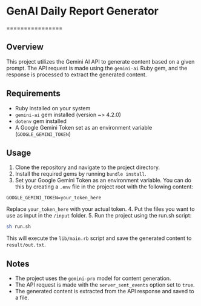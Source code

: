 # GenAI Daily Report Generator
================

## Overview
This project utilizes the Gemini AI API to generate content based on a given prompt. The API request is made using the `gemini-ai` Ruby gem, and the response is processed to extract the generated content.

## Requirements
- Ruby installed on your system
- `gemini-ai` gem installed (version ~> 4.2.0)
- `dotenv` gem installed
- A Google Gemini Token set as an environment variable (`GOOGLE_GEMINI_TOKEN`)
## Usage
1. Clone the repository and navigate to the project directory.
2. Install the required gems by running `bundle install`.
3. Set your Google Gemini Token as an environment variable. You can do this by creating a `.env` file in the project root with the following content:
```
GOOGLE_GEMINI_TOKEN=your_token_here
```

Replace `your_token_here` with your actual token.
4. Put the files you want to use as input in the `/input` folder.
5. Run the project using the run.sh script:

```bash
sh run.sh
```
This will execute the `lib/main.rb` script and save the generated content to `result/out.txt`.

## Notes

- The project uses the `gemini-pro` model for content generation.
- The API request is made with the `server_sent_events` option set to `true`.
- The generated content is extracted from the API response and saved to a file.
